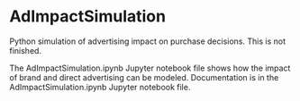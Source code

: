 # AdImpactSimulation
Python simulation of advertising impact on purchase decisions.
This is not finished.

The AdImpactSimulation.ipynb Jupyter notebook file shows how the impact of 
brand and direct advertising can be modeled.
Documentation is in the AdImpactSimulation.ipynb Jupyter notebook file.

